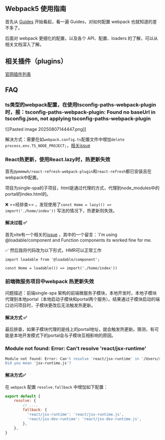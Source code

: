 ## Webpack5 使用指南

首先从 [Guides](https://webpack.js.org/guides/) 开始看起，看一遍 Guides，对如何配置 webpack 也就知道的差不多了。

后面对 webpack 更细化的配置，以及各个 API、配置、loaders 的了解，可以从相关文档深入了解。

## 相关插件（plugins）

[官网插件列表](https://webpack.js.org/plugins/)

## FAQ

### ts类型的webpack配置，在使用tsconfig-paths-webpack-plugin时，报：tsconfig-paths-webpack-plugin: Found no baseUrl in tsconfig.json, not applying tsconfig-paths-webpack-plugin

![[Pasted image 20250807144447.png]]

解决方式：需要在如`webpack.config.ts`配置文件中增加`delete process.env.TS_NODE_PROJECT;`，[相关issue](https://github.com/dividab/tsconfig-paths-webpack-plugin/issues/32#issuecomment-478042178)

### React热更新，使用React.lazy时，热更新失效

首先`@pmmmwh/react-refresh-webpack-plugin`和`react-refresh`都已安装且在webpack中配置。

项目为single-spa的子项目，html是通过代理的方式，代理到node_modules中的portal的index.html的。


❌ ==经排查== ，发现使用了`const Home = lazy(() => import('./home/index'))` 写法的情况下，热更新则失效。

#### 解决过程 ✅ 

首先vite有一个相关的[issue](https://github.com/vitejs/vite/issues/4298) ，其中的一个留言：`I'm using @loadable/component and Function components its worked fine for me.

✅ 然后我将代码改为以下形式，HMR可以正常工作

```tsx
import loadable from '@loadable/component';

const Home = loadable(() => import('./home/index'))
```

### 前端微服务项目中webpack 热更新失效

问题描述：前端single-spa 架构的前端微服务子模块，本地开发时，本地子模块代理到本地portal（本地启动子模块和portal两个服务）。结果通过子模块启动的端口访问项目时，子模块更改后无法触发热更新。

#### 解决方式 ✅

最后排查，如果子模块代理的是线上的portal地址，就会触发热更新。猜测，有可能是本地开发模式下的portal会与子模块互相影响的原因。

### Module not found: Error: Can't resolve 'react/jsx-runtime'

```bash
Module not found: Error: Can't resolve 'react/jsx-runtime' in '/Users/xxx/syyy/node_modules/.pnpm/react-dnd@16.0.1_7u6mpky5dbb5b3hgdescs5ficq/node_modules/react-dnd/dist/core'
Did you mean 'jsx-runtime.js'?
```

#### 解决方式✅

在 `webpack` 配置 `resolve.fallback`  中增加如下配置：

```js
export default {
	resolve: {
	    // ...,
	    fallback: {
	      'react/jsx-runtime': 'react/jsx-runtime.js',
	      'react/jsx-dev-runtime': 'react/jsx-dev-runtime.js',
	    },
	},
}

```